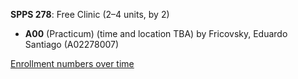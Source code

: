 **SPPS 278**: Free Clinic (2–4 units, by 2)

- **A00** (Practicum) (time and location TBA) by Fricovsky, Eduardo Santiago (A02278007)

[Enrollment numbers over time](./SPPS278.tsv)
